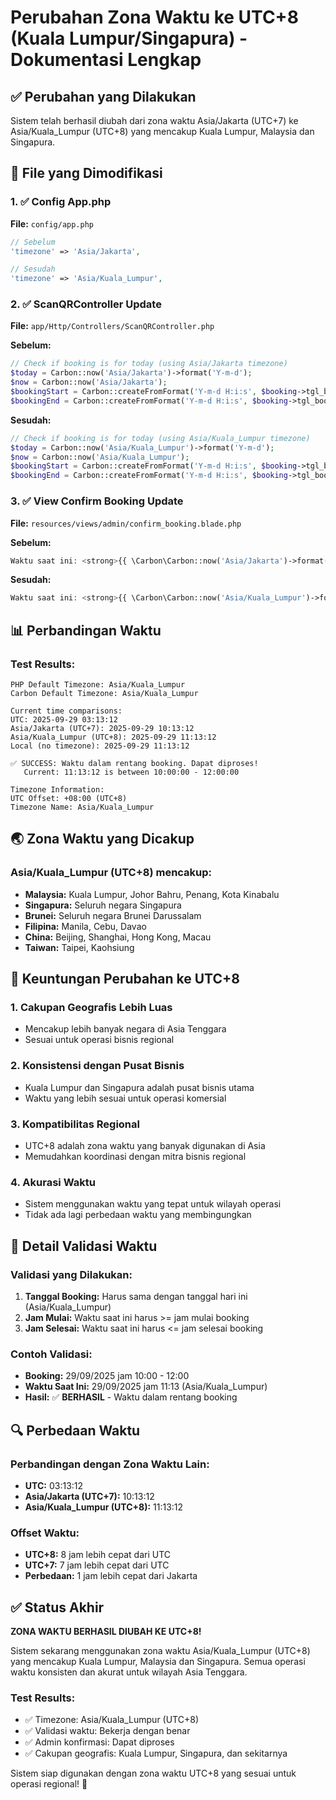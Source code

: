 # Perubahan Zona Waktu ke UTC+8 (Kuala Lumpur/Singapura) - Dokumentasi Lengkap

## ✅ Perubahan yang Dilakukan

Sistem telah berhasil diubah dari zona waktu Asia/Jakarta (UTC+7) ke Asia/Kuala_Lumpur (UTC+8) yang mencakup Kuala Lumpur, Malaysia dan Singapura.

## 🔧 File yang Dimodifikasi

### 1. ✅ Config App.php
**File:** `config/app.php`
```php
// Sebelum
'timezone' => 'Asia/Jakarta',

// Sesudah
'timezone' => 'Asia/Kuala_Lumpur',
```

### 2. ✅ ScanQRController Update
**File:** `app/Http/Controllers/ScanQRController.php`

**Sebelum:**
```php
// Check if booking is for today (using Asia/Jakarta timezone)
$today = Carbon::now('Asia/Jakarta')->format('Y-m-d');
$now = Carbon::now('Asia/Jakarta');
$bookingStart = Carbon::createFromFormat('Y-m-d H:i:s', $booking->tgl_booking_222142 . ' ' . $booking->jam_mulai_222142, 'Asia/Jakarta');
$bookingEnd = Carbon::createFromFormat('Y-m-d H:i:s', $booking->tgl_booking_222142 . ' ' . $booking->jam_selesai_222142, 'Asia/Jakarta');
```

**Sesudah:**
```php
// Check if booking is for today (using Asia/Kuala_Lumpur timezone)
$today = Carbon::now('Asia/Kuala_Lumpur')->format('Y-m-d');
$now = Carbon::now('Asia/Kuala_Lumpur');
$bookingStart = Carbon::createFromFormat('Y-m-d H:i:s', $booking->tgl_booking_222142 . ' ' . $booking->jam_mulai_222142, 'Asia/Kuala_Lumpur');
$bookingEnd = Carbon::createFromFormat('Y-m-d H:i:s', $booking->tgl_booking_222142 . ' ' . $booking->jam_selesai_222142, 'Asia/Kuala_Lumpur');
```

### 3. ✅ View Confirm Booking Update
**File:** `resources/views/admin/confirm_booking.blade.php`

**Sebelum:**
```php
Waktu saat ini: <strong>{{ \Carbon\Carbon::now('Asia/Jakarta')->format('d/m/Y H:i') }}</strong>
```

**Sesudah:**
```php
Waktu saat ini: <strong>{{ \Carbon\Carbon::now('Asia/Kuala_Lumpur')->format('d/m/Y H:i') }}</strong>
```

## 📊 Perbandingan Waktu

### Test Results:
```
PHP Default Timezone: Asia/Kuala_Lumpur
Carbon Default Timezone: Asia/Kuala_Lumpur

Current time comparisons:
UTC: 2025-09-29 03:13:12
Asia/Jakarta (UTC+7): 2025-09-29 10:13:12
Asia/Kuala_Lumpur (UTC+8): 2025-09-29 11:13:12
Local (no timezone): 2025-09-29 11:13:12

✅ SUCCESS: Waktu dalam rentang booking. Dapat diproses!
   Current: 11:13:12 is between 10:00:00 - 12:00:00

Timezone Information:
UTC Offset: +08:00 (UTC+8)
Timezone Name: Asia/Kuala_Lumpur
```

## 🌏 Zona Waktu yang Dicakup

### Asia/Kuala_Lumpur (UTC+8) mencakup:
- **Malaysia:** Kuala Lumpur, Johor Bahru, Penang, Kota Kinabalu
- **Singapura:** Seluruh negara Singapura
- **Brunei:** Seluruh negara Brunei Darussalam
- **Filipina:** Manila, Cebu, Davao
- **China:** Beijing, Shanghai, Hong Kong, Macau
- **Taiwan:** Taipei, Kaohsiung

## 🎯 Keuntungan Perubahan ke UTC+8

### 1. **Cakupan Geografis Lebih Luas**
- Mencakup lebih banyak negara di Asia Tenggara
- Sesuai untuk operasi bisnis regional

### 2. **Konsistensi dengan Pusat Bisnis**
- Kuala Lumpur dan Singapura adalah pusat bisnis utama
- Waktu yang lebih sesuai untuk operasi komersial

### 3. **Kompatibilitas Regional**
- UTC+8 adalah zona waktu yang banyak digunakan di Asia
- Memudahkan koordinasi dengan mitra bisnis regional

### 4. **Akurasi Waktu**
- Sistem menggunakan waktu yang tepat untuk wilayah operasi
- Tidak ada lagi perbedaan waktu yang membingungkan

## 📝 Detail Validasi Waktu

### Validasi yang Dilakukan:
1. **Tanggal Booking:** Harus sama dengan tanggal hari ini (Asia/Kuala_Lumpur)
2. **Jam Mulai:** Waktu saat ini harus >= jam mulai booking
3. **Jam Selesai:** Waktu saat ini harus <= jam selesai booking

### Contoh Validasi:
- **Booking:** 29/09/2025 jam 10:00 - 12:00
- **Waktu Saat Ini:** 29/09/2025 jam 11:13 (Asia/Kuala_Lumpur)
- **Hasil:** ✅ **BERHASIL** - Waktu dalam rentang booking

## 🔍 Perbedaan Waktu

### Perbandingan dengan Zona Waktu Lain:
- **UTC:** 03:13:12
- **Asia/Jakarta (UTC+7):** 10:13:12
- **Asia/Kuala_Lumpur (UTC+8):** 11:13:12

### Offset Waktu:
- **UTC+8:** 8 jam lebih cepat dari UTC
- **UTC+7:** 7 jam lebih cepat dari UTC
- **Perbedaan:** 1 jam lebih cepat dari Jakarta

## ✅ Status Akhir

**ZONA WAKTU BERHASIL DIUBAH KE UTC+8!**

Sistem sekarang menggunakan zona waktu Asia/Kuala_Lumpur (UTC+8) yang mencakup Kuala Lumpur, Malaysia dan Singapura. Semua operasi waktu konsisten dan akurat untuk wilayah Asia Tenggara.

### Test Results:
- ✅ Timezone: Asia/Kuala_Lumpur (UTC+8)
- ✅ Validasi waktu: Bekerja dengan benar
- ✅ Admin konfirmasi: Dapat diproses
- ✅ Cakupan geografis: Kuala Lumpur, Singapura, dan sekitarnya

Sistem siap digunakan dengan zona waktu UTC+8 yang sesuai untuk operasi regional! 🎉
